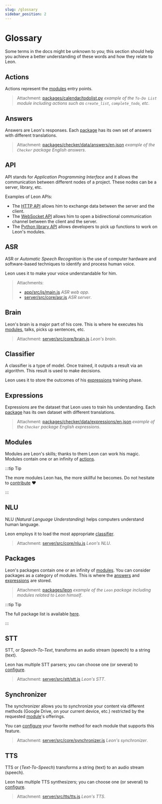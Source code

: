 ```yaml
---
slug: /glossary
sidebar_position: 2
---
```


# Glossary

Some terms in the docs might be unknown to you; this section should help you achieve a better understanding of these words and how they relate to Leon.

## Actions

Actions represent the [modules](/glossary#modules) entry points.
> Attachment: [packages/calendar/todolist.py](https://github.com/leon-ai/leon/tree/develop/packages/calendar/todolist.py) *example of the `To-Do List` module including actions such as `create_list`, `complete_todo`, etc*.

## Answers

Answers are Leon's responses.
Each [package](/glossary#packages) has its own set of answers with different translations.

> Attachment: [packages/checker/data/answers/en.json](https://github.com/leon-ai/leon/blob/develop/packages/checker/data/answers/en.json) *example of the `Checker` package English answers*.

## API

API stands for *Application Programming Interface* and it allows the communication between different nodes of a project. These nodes can be a server, library, etc.

Examples of Leon APIs:
- The [HTTP API](https://github.com/leon-ai/leon/tree/develop/server/src/api) allows him to exchange data between the server and the client.
- The [WebSocket API](https://github.com/leon-ai/leon/blob/develop/server/src/core/server.js) allows him to open a bidirectional communication channel between the client and the server.
- The [Python library API](https://github.com/leon-ai/leon/blob/develop/bridges/python/utils.py) allows developers to pick up functions to work on Leon's modules.

## ASR

ASR or *Automatic Speech Recognition* is the use of computer hardware and software-based techniques to identify and process human voice.

Leon uses it to make your voice understandable for him.

> Attachments:
> - [app/src/js/main.js](https://github.com/leon-ai/leon/blob/develop/app/src/js/main.js) *ASR web app*.
> - [server/src/core/asr.js](https://github.com/leon-ai/leon/blob/develop/server/src/core/asr.js) *ASR server*.

## Brain

Leon's brain is a major part of his core. This is where he executes his [modules](/glossary#modules), talks, picks up sentences, etc.

> Attachment: [server/src/core/brain.js](https://github.com/leon-ai/leon/blob/develop/server/src/core/brain.js) *Leon's brain*.

## Classifier

A classifier is a type of model. Once trained, it outputs a result via an algorithm.
This result is used to make decisions.

Leon uses it to store the outcomes of his [expressions](/glossary#expressions) training phase.

## Expressions

Expressions are the dataset that Leon uses to train his understanding.
Each [package](/glossary#packages) has its own dataset with different translations.

> Attachment: [packages/checker/data/expressions/en.json](https://github.com/leon-ai/leon/blob/develop/packages/checker/data/expressions/en.json) *example of the `Checker` package English expressions*.

## Modules

Modules are Leon's skills; thanks to them Leon can work his magic. Modules contain one or an infinity of [actions](/glossary#actions).

:::tip Tip

The more modules Leon has, the more skillful he becomes.
Do not hesitate to [contribute](https://github.com/leon-ai/leon/blob/develop/.github/CONTRIBUTING.md) ❤️

:::

## NLU

NLU (*Natural Language Understanding*) helps computers understand human language.

Leon employs it to load the most appropriate [classifier](/glossary#classifier).
> Attachment: [server/src/core/nlu.js](https://github.com/leon-ai/leon/blob/develop/server/src/core/nlu.js) *Leon's NLU*.

## Packages

Leon's packages contain one or an infinity of [modules](/glossary#modules). You can consider packages as a category of modules. This is where the [answers](/glossary#answers) and [expressions](/glossary#expressions) are stored.

> Attachment: [packages/leon](https://github.com/leon-ai/leon/tree/develop/packages/leon) *example of the `Leon` package including modules related to Leon himself*.

:::tip Tip

The full package list is available [here](https://github.com/leon-ai/leon/tree/develop/packages).

:::

## STT

STT, or *Speech-To-Text*, transforms an audio stream (speech) to a string (text).

Leon has multiple STT parsers; you can choose one (or several) to [configure](/configuration#voice).

> Attachment: [server/src/stt/stt.js](https://github.com/leon-ai/leon/blob/develop/server/src/stt/stt.js) *Leon's STT*.

## Synchronizer

The synchronizer allows you to synchronize your content via different methods (Google Drive, on your current device, etc.)
restricted by the requested [module](/glossary#modules)'s offerings.

You can [configure](/configuration#synchronizer) your favorite method for each module that supports this feature.

> Attachment: [server/src/core/synchronizer.js](https://github.com/leon-ai/leon/blob/develop/server/src/core/synchronizer.js) *Leon's synchronizer*.

## TTS

TTS or (*Text-To-Speech*) transforms a string (text) to an audio stream (speech).

Leon has multiple TTS synthesizers; you can choose one (or several) to [configure](/configuration#voice).

> Attachment: [server/src/tts/tts.js](https://github.com/leon-ai/leon/blob/develop/server/src/tts/tts.js) *Leon's TTS*.

